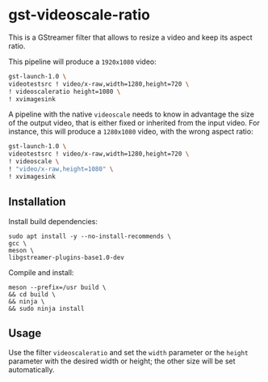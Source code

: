 
# gst-videoscale-ratio

This is a GStreamer filter that allows to resize a video and keep its aspect ratio.

This pipeline will produce a `1920x1080` video:
```sh
gst-launch-1.0 \
videotestsrc ! video/x-raw,width=1280,height=720 \
! videoscaleratio height=1080 \
! xvimagesink
```

A pipeline with the native `videoscale` needs to know in advantage the size of the output video, that is either fixed or inherited from the input video. For instance, this will produce a `1280x1080` video, with the wrong aspect ratio:
```sh
gst-launch-1.0 \
videotestsrc ! video/x-raw,width=1280,height=720 \
! videoscale \
! "video/x-raw,height=1080" \
! xvimagesink
```

## Installation

Install build dependencies:
```
sudo apt install -y --no-install-recommends \
gcc \
meson \
libgstreamer-plugins-base1.0-dev
```

Compile and install:
```
meson --prefix=/usr build \
&& cd build \
&& ninja \
&& sudo ninja install
```

## Usage

Use the filter `videoscaleratio` and set the `width` parameter or the `height` parameter with the desired width or height; the other size will be set automatically.
